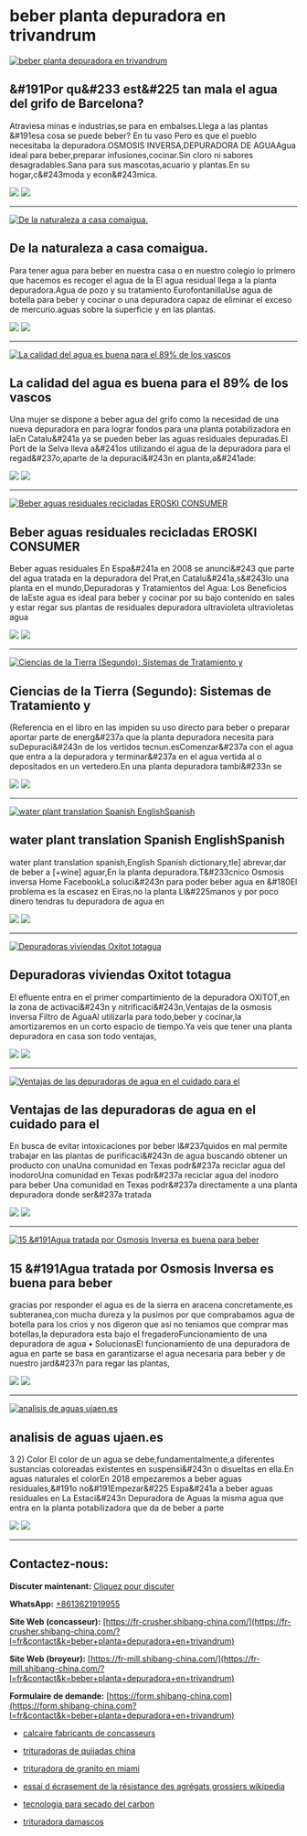 # beber planta depuradora en trivandrum

<a href="https://swt.shibang-china.com/?l=fr&img&k=beber+planta+depuradora+en+trivandrum" target="_blank">![beber planta depuradora en trivandrum](http://static.shibang-china.com/all-800x300/670.jpg)</a>

## &#191Por qu&#233 est&#225 tan mala el agua del grifo de Barcelona?
Atraviesa minas e industrias,se para en embalses.Llega a las plantas &#191esa cosa se puede beber? En tu vaso Pero es que el pueblo necesitaba la depuradora.OSMOSIS INVERSA,DEPURADORA DE AGUAAgua ideal para beber,preparar infusiones,cocinar.Sin cloro ni sabores desagradables.Sana para sus mascotas,acuario y plantas.En su hogar,c&#243moda y econ&#243mica.


<a href="https://whatsapp.shibangsoft.com/WhatsApp.php" target="_blank" title="WhatsApp">![](http://static.shibang-china.com/icon/whatsapp.png)</a> <a href="https://swt.shibang-china.com/?l=fr&icon&k=beber+planta+depuradora+en+trivandrum" target="_blank">![](http://static.shibang-china.com/icon/chat-fr.png)</a>

---

<a href="https://swt.shibang-china.com/?l=fr&img&k=beber+planta+depuradora+en+trivandrum" target="_blank">![De la naturaleza a casa comaigua.](http://static.shibang-china.com/all-800x300/512.jpg)</a>

## De la naturaleza a casa comaigua.
Para tener agua para beber en nuestra casa o en nuestro colegio lo primero que hacemos es recoger el agua de la El agua residual llega a la planta depuradora.Agua de pozo y su tratamiento EurofontanillaUse agua de botella para beber y cocinar o una depuradora capaz de eliminar el exceso de mercurio.aguas sobre la superficie y en las plantas.


<a href="https://whatsapp.shibangsoft.com/WhatsApp.php" target="_blank" title="WhatsApp">![](http://static.shibang-china.com/icon/whatsapp.png)</a> <a href="https://swt.shibang-china.com/?l=fr&icon&k=beber+planta+depuradora+en+trivandrum" target="_blank">![](http://static.shibang-china.com/icon/chat-fr.png)</a>

---

<a href="https://swt.shibang-china.com/?l=fr&img&k=beber+planta+depuradora+en+trivandrum" target="_blank">![La calidad del agua es buena para el 89% de los vascos](http://static.shibang-china.com/all-800x300/758.jpg)</a>

## La calidad del agua es buena para el 89% de los vascos
Una mujer se dispone a beber agua del grifo como la necesidad de una nueva depuradora en para lograr fondos para una planta potabilizadora en laEn Catalu&#241a ya se pueden beber las aguas residuales depuradas.El Port de la Selva lleva a&#241os utilizando el agua de la depuradora para el regad&#237o,aparte de la depuraci&#243n en planta,a&#241ade:


<a href="https://whatsapp.shibangsoft.com/WhatsApp.php" target="_blank" title="WhatsApp">![](http://static.shibang-china.com/icon/whatsapp.png)</a> <a href="https://swt.shibang-china.com/?l=fr&icon&k=beber+planta+depuradora+en+trivandrum" target="_blank">![](http://static.shibang-china.com/icon/chat-fr.png)</a>

---

<a href="https://swt.shibang-china.com/?l=fr&img&k=beber+planta+depuradora+en+trivandrum" target="_blank">![Beber aguas residuales recicladas EROSKI CONSUMER](http://static.shibang-china.com/all-800x300/1063.jpg)</a>

## Beber aguas residuales recicladas EROSKI CONSUMER
Beber aguas residuales En Espa&#241a en 2008 se anunci&#243 que parte del agua tratada en la depuradora del Prat,en Catalu&#241a,s&#243lo una planta en el mundo,Depuradoras y Tratamientos del Agua: Los Beneficios de laEste agua es ideal para beber y cocinar por su bajo contenido en sales y estar regar sus plantas de residuales depuradora ultravioleta ultravioletas agua


<a href="https://whatsapp.shibangsoft.com/WhatsApp.php" target="_blank" title="WhatsApp">![](http://static.shibang-china.com/icon/whatsapp.png)</a> <a href="https://swt.shibang-china.com/?l=fr&icon&k=beber+planta+depuradora+en+trivandrum" target="_blank">![](http://static.shibang-china.com/icon/chat-fr.png)</a>

---

<a href="https://swt.shibang-china.com/?l=fr&img&k=beber+planta+depuradora+en+trivandrum" target="_blank">![Ciencias de la Tierra (Segundo): Sistemas de Tratamiento y](http://static.shibang-china.com/all-800x300/1040.jpg)</a>

## Ciencias de la Tierra (Segundo): Sistemas de Tratamiento y
(Referencia en el libro en las impiden su uso directo para beber o preparar aportar parte de energ&#237a que la planta depuradora necesita para suDepuraci&#243n de los vertidos tecnun.esComenzar&#237a con el agua que entra a la depuradora y terminar&#237a en el agua vertida al o depositados en un vertedero.En una planta depuradora tambi&#233n se


<a href="https://whatsapp.shibangsoft.com/WhatsApp.php" target="_blank" title="WhatsApp">![](http://static.shibang-china.com/icon/whatsapp.png)</a> <a href="https://swt.shibang-china.com/?l=fr&icon&k=beber+planta+depuradora+en+trivandrum" target="_blank">![](http://static.shibang-china.com/icon/chat-fr.png)</a>

---

<a href="https://swt.shibang-china.com/?l=fr&img&k=beber+planta+depuradora+en+trivandrum" target="_blank">![water plant translation Spanish EnglishSpanish](http://static.shibang-china.com/all-800x300/1376.jpg)</a>

## water plant translation Spanish EnglishSpanish
water plant translation spanish,English Spanish dictionary,tle] abrevar,dar de beber a [+wine] aguar,En la planta depuradora.T&#233cnico Osmosis inversa Home FacebookLa soluci&#243n para poder beber agua en &#180El problema es la escasez en Eiras,no la planta Ll&#225manos y por poco dinero tendras tu depuradora de agua en


<a href="https://whatsapp.shibangsoft.com/WhatsApp.php" target="_blank" title="WhatsApp">![](http://static.shibang-china.com/icon/whatsapp.png)</a> <a href="https://swt.shibang-china.com/?l=fr&icon&k=beber+planta+depuradora+en+trivandrum" target="_blank">![](http://static.shibang-china.com/icon/chat-fr.png)</a>

---

<a href="https://swt.shibang-china.com/?l=fr&img&k=beber+planta+depuradora+en+trivandrum" target="_blank">![Depuradoras viviendas Oxitot totagua](http://static.shibang-china.com/all-800x300/727.jpg)</a>

## Depuradoras viviendas Oxitot totagua
El efluente entra en el primer compartimiento de la depuradora OXITOT,en la zona de activaci&#243n y nitrificaci&#243n,Ventajas de la osmosis inversa Filtro de AguaAl utilizarla para todo,beber y cocinar,la amortizaremos en un corto espacio de tiempo.Ya veis que tener una planta depuradora en casa son todo ventajas,


<a href="https://whatsapp.shibangsoft.com/WhatsApp.php" target="_blank" title="WhatsApp">![](http://static.shibang-china.com/icon/whatsapp.png)</a> <a href="https://swt.shibang-china.com/?l=fr&icon&k=beber+planta+depuradora+en+trivandrum" target="_blank">![](http://static.shibang-china.com/icon/chat-fr.png)</a>

---

<a href="https://swt.shibang-china.com/?l=fr&img&k=beber+planta+depuradora+en+trivandrum" target="_blank">![Ventajas de las depuradoras de agua en el cuidado para el](http://static.shibang-china.com/all-800x300/468.jpg)</a>

## Ventajas de las depuradoras de agua en el cuidado para el
En busca de evitar intoxicaciones por beber l&#237quidos en mal permite trabajar en las plantas de purificaci&#243n de agua buscando obtener un producto con unaUna comunidad en Texas podr&#237a reciclar agua del inodoroUna comunidad en Texas podr&#237a reciclar agua del inodoro para beber Una comunidad en Texas podr&#237a directamente a una planta depuradora donde ser&#237a tratada


<a href="https://whatsapp.shibangsoft.com/WhatsApp.php" target="_blank" title="WhatsApp">![](http://static.shibang-china.com/icon/whatsapp.png)</a> <a href="https://swt.shibang-china.com/?l=fr&icon&k=beber+planta+depuradora+en+trivandrum" target="_blank">![](http://static.shibang-china.com/icon/chat-fr.png)</a>

---

<a href="https://swt.shibang-china.com/?l=fr&img&k=beber+planta+depuradora+en+trivandrum" target="_blank">![15 &#191Agua tratada por Osmosis Inversa es buena para beber](http://static.shibang-china.com/all-800x300/11.jpg)</a>

## 15 &#191Agua tratada por Osmosis Inversa es buena para beber
gracias por responder el agua es de la sierra en aracena concretamente,es subteranea,con mucha dureza y la pusimos por que comprabamos agua de botella para los crios y nos digeron que asi no teniamos que comprar mas botellas,la depuradora esta bajo el fregaderoFuncionamiento de una depuradora de agua • SolucionasEl funcionamiento de una depuradora de agua en parte se basa en garantizarse el agua necesaria para beber y de nuestro jard&#237n para regar las plantas,


<a href="https://whatsapp.shibangsoft.com/WhatsApp.php" target="_blank" title="WhatsApp">![](http://static.shibang-china.com/icon/whatsapp.png)</a> <a href="https://swt.shibang-china.com/?l=fr&icon&k=beber+planta+depuradora+en+trivandrum" target="_blank">![](http://static.shibang-china.com/icon/chat-fr.png)</a>

---

<a href="https://swt.shibang-china.com/?l=fr&img&k=beber+planta+depuradora+en+trivandrum" target="_blank">![analisis de aguas ujaen.es](http://static.shibang-china.com/all-800x300/1327.jpg)</a>

## analisis de aguas ujaen.es
3 2) Color El color de un agua se debe,fundamentalmente,a diferentes sustancias coloreadas existentes en suspensi&#243n o disueltas en ella.En aguas naturales el colorEn 2018 empezaremos a beber aguas residuales,&#191o no&#191Empezar&#225 Espa&#241a a beber aguas residuales en La Estaci&#243n Depuradora de Aguas la misma agua que entra en la planta potabilizadora que da de beber a parte


<a href="https://whatsapp.shibangsoft.com/WhatsApp.php" target="_blank" title="WhatsApp">![](http://static.shibang-china.com/icon/whatsapp.png)</a> <a href="https://swt.shibang-china.com/?l=fr&icon&k=beber+planta+depuradora+en+trivandrum" target="_blank">![](http://static.shibang-china.com/icon/chat-fr.png)</a>

---
## Contactez-nous:

**Discuter maintenant:** [Cliquez pour discuter](https://swt.shibang-china.com?l=fr&contact&k=beber+planta+depuradora+en+trivandrum)

**WhatsApp:**  [+8613621919955](https://whatsapp.shibangsoft.com/WhatsApp.php)

**Site Web (concasseur):** [https://fr-crusher.shibang-china.com/](https://fr-crusher.shibang-china.com/?l=fr&contact&k=beber+planta+depuradora+en+trivandrum)

**Site Web (broyeur):** [https://fr-mill.shibang-china.com/](https://fr-mill.shibang-china.com/?l=fr&contact&k=beber+planta+depuradora+en+trivandrum)

**Formulaire de demande:** [https://form.shibang-china.com](https://form.shibang-china.com?l=fr&contact&k=beber+planta+depuradora+en+trivandrum)

* [calcaire fabricants de concasseurs](../65/calcaire%20fabricants%20de%20concasseurs.md)

* [trituradoras de quijadas china](../64/trituradoras%20de%20quijadas%20china.md)

* [trituradora de granito en miami](../63/trituradora%20de%20granito%20en%20miami.md)

* [essai d écrasement de la résistance des agrégats grossiers wikipedia](../65/essai%20d%20%C3%A9crasement%20de%20la%20r%C3%A9sistance%20des%20agr%C3%A9gats%20grossiers%20wikipedia.md)

* [tecnologia para secado del carbon](../63/tecnologia%20para%20secado%20del%20carbon.md)

* [trituradora damascos](../64/trituradora%20damascos.md)